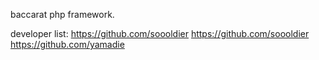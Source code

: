 baccarat php framework.

developer list:
https://github.com/soooldier
https://github.com/soooldier
https://github.com/yamadie
